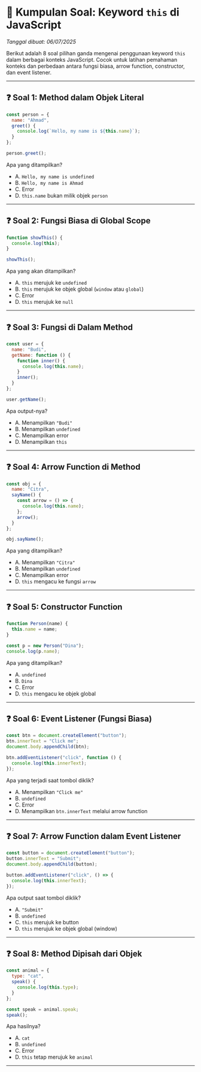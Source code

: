 # 📘 Kumpulan Soal: Keyword `this` di JavaScript

_Tanggal dibuat: 06/07/2025_

Berikut adalah 8 soal pilihan ganda mengenai penggunaan keyword `this` dalam berbagai konteks JavaScript. Cocok untuk latihan pemahaman konteks dan perbedaan antara fungsi biasa, arrow function, constructor, dan event listener.

---

## ❓ Soal 1: Method dalam Objek Literal

```javascript
const person = {
  name: "Ahmad",
  greet() {
    console.log(`Hello, my name is ${this.name}`);
  }
};

person.greet();
```

Apa yang ditampilkan?

- A. `Hello, my name is undefined`
- B. `Hello, my name is Ahmad`
- C. Error
- D. `this.name` bukan milik objek `person`

---

## ❓ Soal 2: Fungsi Biasa di Global Scope

```javascript
function showThis() {
  console.log(this);
}

showThis();
```

Apa yang akan ditampilkan?

- A. `this` merujuk ke `undefined`
- B. `this` merujuk ke objek global (`window` atau `global`)
- C. Error
- D. `this` merujuk ke `null`

---

## ❓ Soal 3: Fungsi di Dalam Method

```javascript
const user = {
  name: "Budi",
  getName: function () {
    function inner() {
      console.log(this.name);
    }
    inner();
  }
};

user.getName();
```

Apa output-nya?

- A. Menampilkan `"Budi"`
- B. Menampilkan `undefined`
- C. Menampilkan error
- D. Menampilkan `this`

---

## ❓ Soal 4: Arrow Function di Method

```javascript
const obj = {
  name: "Citra",
  sayName() {
    const arrow = () => {
      console.log(this.name);
    };
    arrow();
  }
};

obj.sayName();
```

Apa yang ditampilkan?

- A. Menampilkan `"Citra"`
- B. Menampilkan `undefined`
- C. Menampilkan error
- D. `this` mengacu ke fungsi `arrow`

---

## ❓ Soal 5: Constructor Function

```javascript
function Person(name) {
  this.name = name;
}

const p = new Person("Dina");
console.log(p.name);
```

Apa yang ditampilkan?

- A. `undefined`
- B. `Dina`
- C. Error
- D. `this` mengacu ke objek global

---

## ❓ Soal 6: Event Listener (Fungsi Biasa)

```javascript
const btn = document.createElement("button");
btn.innerText = "Click me";
document.body.appendChild(btn);

btn.addEventListener("click", function () {
  console.log(this.innerText);
});
```

Apa yang terjadi saat tombol diklik?

- A. Menampilkan `"Click me"`
- B. `undefined`
- C. Error
- D. Menampilkan `btn.innerText` melalui arrow function

---

## ❓ Soal 7: Arrow Function dalam Event Listener

```javascript
const button = document.createElement("button");
button.innerText = "Submit";
document.body.appendChild(button);

button.addEventListener("click", () => {
  console.log(this.innerText);
});
```

Apa output saat tombol diklik?

- A. `"Submit"`
- B. `undefined`
- C. `this` merujuk ke button
- D. `this` merujuk ke objek global (window)

---

## ❓ Soal 8: Method Dipisah dari Objek

```javascript
const animal = {
  type: "cat",
  speak() {
    console.log(this.type);
  }
};

const speak = animal.speak;
speak();
```

Apa hasilnya?

- A. `cat`
- B. `undefined`
- C. Error
- D. `this` tetap merujuk ke `animal`

---
